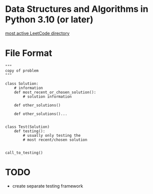 # Data Structures and Algorithms in Python 3.10 (or later)

[most active LeetCode directory](https://github.com/scott-sattler/coachable/tree/main/LC%20Mock) <br>

# File Format

    """
    copy of problem
    """
    
    class Solution:
        # information
        def most_recent_or_chosen_solution():
            # solution information
        
        def other_solutions()
        
        def other_solutions()...
        
    
    class Test(Solution)
        def testing():
            # usually only testing the
            # most recent/chosen solution
        
    
    call_to_testing()


# TODO
- create separate testing framework